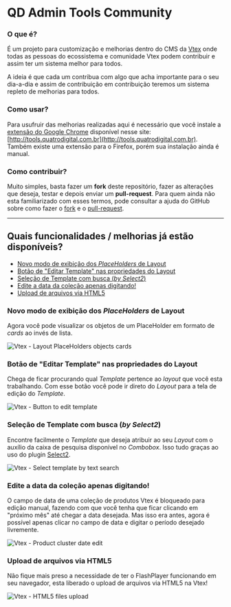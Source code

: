 # QD Admin Tools Community

### O que é?
É um projeto para customização e melhorias dentro do CMS da [Vtex](https://www.vtex.com/) onde todas as pessoas do ecossistema e comunidade Vtex podem contribuir e assim ter um sistema melhor para todos.

A ideia é que cada um contribua com algo que acha importante para o seu dia-a-dia e assim de contribuição em contribuição teremos um sistema repleto de melhorias para todos.

### Como usar?
Para usufruir das melhorias realizadas aqui é necessário que você instale a [extensão do Google Chrome](https://chrome.google.com/webstore/detail/qd-admin-tools/nhmiadhhhapnkfkmfgagdhoapmenlddc) disponível nesse site: [http://tools.quatrodigital.com.br](http://tools.quatrodigital.com.br). Também existe uma extensão para o Firefox, porém sua instalação ainda é manual.

### Como contribuir?
Muito simples, basta fazer um **fork** deste repositório, fazer as alterações que deseja, testar e depois enviar um **pull-request**.
Para quem ainda não esta familiarizado com esses termos, pode consultar a ajuda do GitHub sobre como fazer o [fork](https://guides.github.com/activities/forking/#fork) e o [pull-request](https://guides.github.com/activities/forking/#making-a-pull-request).

----------
## Quais funcionalidades / melhorias já estão disponíveis?

 - [Novo modo de exibição dos *PlaceHolders* de Layout](#novo-modo-de-exibição-dos-placeholders-de-layout)
 - [Botão de "Editar Template" nas propriedades do Layout](#botão-de-editar-template-nas-propriedades-do-layout)
 - [Seleção de Template com busca (*by Select2*)](#seleção-de-template-com-busca-by-select2)
 - [Edite a data da coleção apenas digitando!](#edite-a-data-da-coleção-apenas-digitando)
 - [Upload de arquivos via HTML5](#upload-de-arquivos-via-html5)

### Novo modo de exibição dos *PlaceHolders* de Layout
Agora você pode visualizar os objetos de um PlaceHolder em formato de *cards* ao invés de lista.

![Vtex - Layout PlaceHolders objects cards](https://qd-admintools-community.github.io/_readme/vtex-layout-placeholder-settings.png)

### Botão de "Editar Template" nas propriedades do Layout
Chega de ficar procurando qual *Template* pertence ao *layout* que você esta trabalhando. Com esse botão você pode ir direto do *Layout* para a tela de edição do *Template*.

![Vtex - Button to edit template](https://qd-admintools-community.github.io/_readme/vtex-layout-button-edit-template.png)

### Seleção de Template com busca (*by Select2*)
Encontre facilmente o *Template* que deseja atribuir ao seu *Layout* com o auxílio da caixa de pesquisa disponível no *Combobox*. Isso tudo graças ao uso do plugin [Select2](https://select2.org/).

![Vtex - Select template by text search](https://qd-admintools-community.github.io/_readme/vtex-layout-search-template.png)

### Edite a data da coleção apenas digitando!
O campo de data de uma coleção de produtos Vtex é bloqueado para edição manual, fazendo com que você tenha que ficar clicando em "próximo mês" até chegar a data desejada. Mas isso era antes, agora é possível apenas clicar no campo de data e digitar o período desejado livremente.

![Vtex - Product cluster date edit](https://qd-admintools-community.github.io/_readme/vtex-product-cluster-edit-date.png)

### Upload de arquivos via HTML5
Não fique mais preso a necessidade de ter o FlashPlayer funcionando em seu navegador, esta liberado o upload de arquivos via HTML5 na Vtex!

![Vtex - HTML5 files upload](https://qd-admintools-community.github.io/_readme/vtex-cms-file-upload-html5.png)